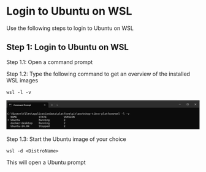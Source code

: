 # Login to Ubuntu on WSL

Use the following steps to login to Ubuntu on WSL

## Step 1: Login to  Ubuntu on WSL

Step 1.1: Open a command prompt

Step 1.2: Type the following command to get an overview of the installed WSL images
```windows terminal
wsl -l -v
```
![output](../images/wsl-l-v.png)

Step 1.3: Start the Ubuntu image of your choice

```windows terminal
wsl -d <DistroName>
```
This will open a Ubuntu prompt


